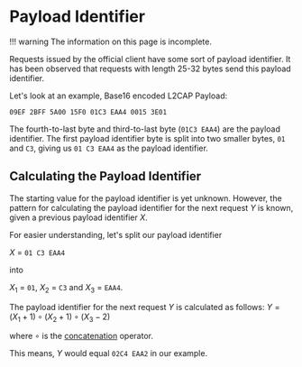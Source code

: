 # Payload Identifier

!!! warning
    The information on this page is incomplete.

Requests issued by the official client have some sort of payload identifier.
It has been observed that requests with length 25-32 bytes send this payload identifier.

Let's look at an example, Base16 encoded L2CAP Payload:

```
09EF 2BFF 5A00 15F0 01C3 EAA4 0015 3E01
```

The fourth-to-last byte and third-to-last byte (`01C3 EAA4`) are the payload identifier.
The first payload identifier byte is split into two smaller bytes, `01` and `C3`, giving us `01 C3 EAA4` as the payload identifier.

## Calculating the Payload Identifier

The starting value for the payload identifier is yet unknown.
However, the pattern for calculating the payload identifier for the next request $Y$ is known, given a previous payload identifier $X$.

For easier understanding, let's split our payload identifier 

$X$ = `01 C3 EAA4`

into

$X_1$ = `01`, $X_2$ = `C3` and $X_3$ = `EAA4`.

The payload identifier for the next request $Y$ is calculated as follows:
$Y = (X_1 + 1) \circ (X_2 + 1) \circ (X_3 - 2)$

where $\circ$ is the [concatenation](https://en.wikipedia.org/wiki/Concatenation) operator.

This means, $Y$ would equal `02C4 EAA2` in our example.